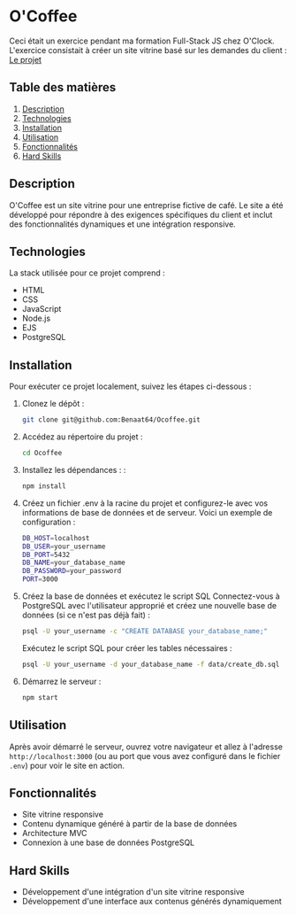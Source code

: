 # O'Coffee

Ceci était un exercice pendant ma formation Full-Stack JS chez O'Clock. L'exercice consistait à créer un site vitrine basé sur les demandes du client : 
[Le projet](./docs/demande-client/)

## Table des matières
1. [Description](#description)
2. [Technologies](#technologies)
3. [Installation](#installation)
4. [Utilisation](#utilisation)
5. [Fonctionnalités](#fonctionnalités)
6. [Hard Skills](#hard-skills)


## Description

O'Coffee est un site vitrine pour une entreprise fictive de café. Le site a été développé pour répondre à des exigences spécifiques du client et inclut des fonctionnalités dynamiques et une intégration responsive.

## Technologies

La stack utilisée pour ce projet comprend :

- HTML
- CSS
- JavaScript
- Node.js
- EJS
- PostgreSQL

## Installation

Pour exécuter ce projet localement, suivez les étapes ci-dessous :

1. Clonez le dépôt :
   ```sh
   git clone git@github.com:Benaat64/Ocoffee.git
   ```
   
2. Accédez au répertoire du projet :
   ```sh
   cd Ocoffee
   ```

3. Installez les dépendances : :
   ```sh
   npm install
   ```
4. Créez un fichier .env à la racine du projet et configurez-le avec vos informations de base de données et de serveur. Voici un exemple de configuration :
   ```sh
   DB_HOST=localhost
   DB_USER=your_username
   DB_PORT=5432
   DB_NAME=your_database_name
   DB_PASSWORD=your_password
   PORT=3000
   ```
5. Créez la base de données et exécutez le script SQL 
Connectez-vous à PostgreSQL avec l'utilisateur approprié et créez une nouvelle base de données (si ce n'est pas déjà fait) :
   ```sh
   psql -U your_username -c "CREATE DATABASE your_database_name;"
   ```
   Exécutez le script SQL pour créer les tables nécessaires :
   ```sh
   psql -U your_username -d your_database_name -f data/create_db.sql  
   ```
6. Démarrez le serveur :
   ```sh
   npm start
   ```
## Utilisation

Après avoir démarré le serveur, ouvrez votre navigateur et allez à l'adresse `http://localhost:3000` (ou au port que vous avez configuré dans le fichier `.env`) pour voir le site en action.


## Fonctionnalités

- Site vitrine responsive
- Contenu dynamique généré à partir de la base de données
- Architecture MVC
- Connexion à une base de données PostgreSQL

## Hard Skills

- Développement d'une intégration d'un site vitrine responsive
- Développement d'une interface aux contenus générés dynamiquement

